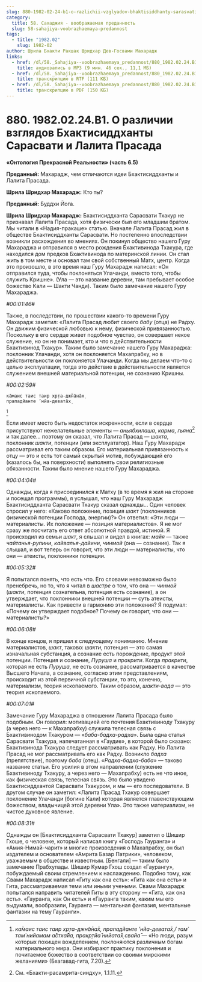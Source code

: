 ```yaml
---
slug: 880-1982-02-24-b1-o-razlichii-vzglyadov-bhaktisiddhanty-sarasvati-i-lalita-prasada
category:
  title: 58. Сахаджия - воображаемая преданность
  slug: 58-sahajiya-voobrazhaemaya-predannost
tags:
  - title: "1982.02"
    slug: 1982-02
author: Шрила Бхакти Ракшак Шридхар Дев-Госвами Махарадж
links:
  - href: /dl/58._Sahajiya--voobrazhaemaya_predannost/880_1982.02.24.B1_SridharMj_O_razlichii_vzglyadov_Bhaktisiddhanty_Sarasvati_i_Lalita_Prasada.mp3
    title: аудиозапись в MP3 (9 мин. 46 сек., 11,1 МБ)
  - href: /dl/58._Sahajiya--voobrazhaemaya_predannost/880_1982.02.24.B1_SridharMj_O_razlichii_vzglyadov_Bhaktisiddhanty_Sarasvati_i_Lalita_Prasada.rtf
    title: транскрипцию в RTF (111 КБ)
  - href: /dl/58._Sahajiya--voobrazhaemaya_predannost/880_1982.02.24.B1_SridharMj_O_razlichii_vzglyadov_Bhaktisiddhanty_Sarasvati_i_Lalita_Prasada.pdf
    title: транскрипцию в PDF (150 КБ)
---
```


# 880. 1982.02.24.B1. О различии взглядов Бхактисиддханты Сарасвати и Лалита Прасада

**«Онтология Прекрасной Реальности» (часть 6.5)**

**Преданный:** Махарадж, чем отличаются идеи Бхактисиддханты и Лалита Прасада.

**Шрила Шридхар Махарадж:** Кто ты?

**Преданный:** Буддхи Йога.

**Шрила Шридхар Махарадж:** Бхактисиддханта Сарасвати Тхакур не признавал Лалита Прасада, хотя физически был его младшим братом. Мы читали в «Надия-пракаше» статью. Вначале Лалита Прасад жил в обществе Бхактисиддханты Сарасвати. Но постепенно впоследствии возникли расхождения во мнениях. Он покинул общество нашего Гуру Махараджа и отправился в место рождения Бхактивинода Тхакура, где находился дом предков Бхактивинода по материнской линии. Он стал жить в том месте и основал там свой собственный Матх, центр. Когда это произошло, в это время наш Гуру Махарадж написал: «Он отправился туда, чтобы поклоняться Улачанди, вместо того, чтобы служить Кришне». (Ула — это название деревни, там пребывает особое божество Кали — Шакти Чанди). Таким было замечание нашего Гуру Махараджа.

*#00:01:46#*

Также, в последствии, по прошествии какого-то времени Гуру Махарадж заметил: «Лалита Прасад любит своего *бабу* (отца) не Радху. Он движим физической любовью к нему, физической привязанностью. Поскольку в его сердце живет подобное чувство, он совершает некое служение, но он не понимает, кто и что в действительности Бхактивинод Тхакур». Таким было замечание нашего Гуру Махараджа: поклонник Улачанди, хотя он поклоняется Махапрабху, но в действительности он поклоняется Улачанди. Когда мы делаем что-то с целью эксплуатации, тогда это действие в действительности является служением внешней материальной потенции, не сознанию Кришны.

*#00:02:59#*

    ка̄маис таис таир хр̣та-джн̃а̄на̄х̣
    прападйанте ’нйа-девата̄х̣
[^_ftn1]

Если имеет место быть недостаток искренности, если в сердце присутствуют нежелательные элементы — *аньябхилаша*, *карма*, *гьяна*[^_ftn2] и так далее… поэтому он сказал, что Лалита Прасад — *шакта*, поклонник *шакти*, потенции (или эксплуататор). Наш Гуру Махарадж рассматривал его таким образом. Его материальная привязанность к отцу — это и есть тот самый скрытый мотив, побуждающий его (казалось бы, на поверхности) выполнять свои религиозные обязанности. Таким было мнение нашего Гуру Махараджа.

*#00:04:04#*

Однажды, когда я присоединился к Матху (в то время я жил на стороне и посещал программы), я услышал, что наш Гуру Махарадж Бхактисиддханта Сарасвати Тхакур сказал однажды… Один человек спросил у него: «Каково положение, позиция *шакт* (поклонников физической потенции Господа, энергии)?» Он ответил: «Эти люди — материалисты. Их положение — позиция материалистов». Я не мог сразу же посчитать его ответ абсолютной правдой, истиной. Я происходил из семьи *шакт*, я слышал и видел в книгах: *майя* — также *чайтанья-рупини*, *кайвалья-дайини*, *чинмой* (она — сознание). Так я слышал, и вот теперь он говорит, что эти люди — материалисты, что они — атеисты, поклонники потенции.

*#00:05:32#*

Я попытался понять, что есть что. Его словами невозможно было пренебречь, но то, что я читал в *шастре* о том, что она — *чинмой* (*шакти*, потенция сознательна, потенция есть сознание), а он утверждает, что поклонники внешней потенции — суть атеисты, материалисты. Как привести в гармонию эти положения? Я подумал: «Почему он утверждает подобное? Почему он говорит, что они — материалисты?»

*#00:06:08#*

В конце концов, я пришел к следующему пониманию. Мнение материалистов, *шакт*, таково: *шакти*, потенция — это самая изначальная субстанция, а сознание есть порождение, продукт этой потенции. Потенция и сознание, *Пуруша* и *пракрити*. Когда *пракрити*, которая не есть *Пуруша*, не есть сознание, рассматривается в качестве Высшего Начала, а сознание, согласно этим представлениям, происходит из этой первичной субстанции, то это, конечно, материализм, теория ископаемого. Таким образом, *шакти-вада* — это теория ископаемого.

*#00:07:01#*

Замечание Гуру Махараджа в отношении Лалита Прасада было подобным. Он говорил: мотивацией его почтения Бхактивиноду Тхакуру (а через него — к Махапрабху) служила телесная связь с Бхактивинодом Тхакуром — «*баба-бадха-радха*». Была одна статья Сарасвати Тхакура, напечатанная в «Гаудие», в которой было сказано: Бхактивинода Тхакура следует рассматривать как Радху. Но Лалита Прасад не мог рассматривать его как Радху. Возникло *бадха* (препятствие), поэтому *баба* (отец). «*Радха-бадха-баба*» — таково название статьи. Его усилия в этом направлении (служение Бхактивиноду Тхакуру, а через него — Махапрабху) есть не что иное, как физическая связь, телесная связь. Это было увидено Бхактисиддхантой Сарасвати Тхакуром, и мы — его последователи. В другом случае он заметил: «Лалита Прасад Тхакур совершает поклонение Улачанди (богине Кали) которая является главенствующим божеством, владычицей этой деревни Ула». Это также материализм, не чистое духовное явление.

*#00:08:31#*

Однажды он [Бхактисиддханта Сарасвати Тхакур] заметил о Шишир Гхоше, о человеке, который написал книгу «Господь Гауранга» и «Амия-Нимай-чарит» и многие произведения о Махапрабху, он был издателем и основателем «Амрита Базар Патрики», человеком, уважаемым в обществе и известным. [Бенгали] — таким было замечание Прабхупады. Шишир Кумар Гхош создал «Гаурангу», побуждаемый своим стремлением к наслаждению. Подобно тому, как Свами Махарадж написал «Гиту как она есть»: «Гита как она есть» и Гита, рассматриваемая теми или иными учеными. Свами Махарадж попытался направить читателей Гиты в эту сторону — «Гита, как она есть». «Гауранга, как Он есть» и «Гауранга таким, каким мы его выдумали, вообразили, Гауранга — ментальная фантазия, ментальные фантазии на тему Гауранги».



[^_ftn1]: *ка̄маис таис таир хр̣та-джн̃а̄на̄х̣, прападйанте ’нйа-девата̄х̣ / там̇ там̇ нийамам а̄стха̄йа, пракр̣тйа̄ нийата̄х̣ свайа̄* — «Но люди, разум которых похищен вожделением, поклоняются различным богам материального мира. Они избирают практику поклонения и почитаемое божество в соответствии со своими мирскими желаниями» (Бхагавад-гита, 7.20).

[^_ftn2]: См. «Бхакти-расамрита-синдху», 1.1.11.

